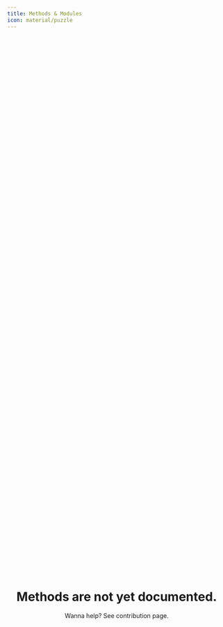 ```yaml
---
title: Methods & Modules
icon: material/puzzle
---
```


<div align="center" style="padding-top:30vh;">
</br></br>
<h1> Methods are not yet documented.</h1>
<p>Wanna help? See contribution page.</p>
</div>

